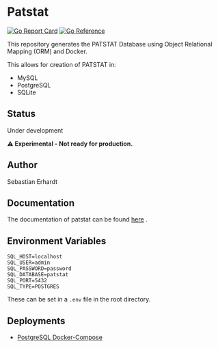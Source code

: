 # Patstat

[![Go Report Card](https://goreportcard.com/badge/github.com/max-planck-innovation-competition/go-patstat)](https://goreportcard.com/report/github.com/max-planck-innovation-competition/go-patstat)
[![Go Reference](https://pkg.go.dev/badge/github.com/max-planck-innovation-competition/go-patstat.svg)](https://pkg.go.dev/github.com/max-planck-innovation-competition/go-patstat)

This repository generates the PATSTAT Database using Object Relational Mapping (ORM) and Docker.

This allows for creation of PATSTAT in:

* MySQL
* PostgreSQL
* SQLite

## Status

Under development

**⚠️ Experimental - Not ready for production.**

## Author

Sebastian Erhardt

## Documentation

The documentation of patstat can be
found [here](https://documents.epo.org/projects/babylon/eponot.nsf/0/9BB068EEB37E80BCC125878200565B60/$File/patstat_data_catalog_global_5_18_en.pdf)
.

## Environment Variables
```
SQL_HOST=localhost
SQL_USER=admin
SQL_PASSWORD=password
SQL_DATABASE=patstat
SQL_PORT=5432
SQL_TYPE=POSTGRES
```

These can be set in a `.env` file in the root directory.

## Deployments

* [PostgreSQL Docker-Compose](./deployments/postgres)
